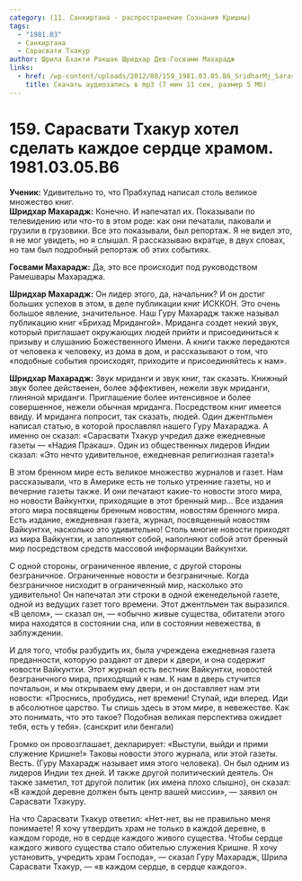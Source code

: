 ```yaml
---
category: (11. Санкиртана - распространение Сознания Кришны)
tags:
  - "1981.03"
  - Санкиртана
  - Сарасвати Тхакур
author: Шрила Бхакти Ракшак Шридхар Дев-Госвами Махарадж
links:
  - href: /wp-content/uploads/2012/08/159_1981.03.05.B6_SridharMj_Sarasvati_Thakur_hotel_sdelat_kajdoe_serdce_hramom.mp3
    title: Скачать аудиозапись в mp3 (7 мин 11 сек, размер 5 Мб)
---
```


# 159. Сарасвати Тхакур хотел сделать каждое сердце храмом. 1981.03.05.B6

**Ученик:** Удивительно то, что Прабхупад написал столь великое множество книг.\
**Шридхар Махарадж:** Конечно. И напечатал их. Показывали по телевидению или что-то в этом роде: как они печатали, паковали и грузили в грузовики. Все это показывали, был репортаж. Я не видел это, я не мог увидеть, но я слышал. Я рассказываю вкратце, в двух словах, но там был подробный репортаж об этих событиях.

**Госвами Махарадж:** Да, это все происходит под руководством Рамешвары Махараджа.

**Шридхар Махарадж:** Он лидер этого, да, начальник? И он достиг больших успехов в этом, в деле публикации книг ИСККОН. Это очень большое явление, значительное. Наш Гуру Махарадж также называл публикацию книг «Брихад Мридангой». Мриданга создет некий звук, который приглашает окружающих людей прийти и присоединиться к призыву и слушанию Божественного Имени. А книги также передаются от человека к человеку, из дома в дом, и рассказывают о том, что «подобные события происходят, приходите и присоединяйтесь к нам».

**Шридхар Махарадж:** Звук мриданги и звук книг, так сказать. Книжный звук более действенен, более эффективен, нежели звук мриданги, глиняной мриданги. Приглашение более интенсивное и более совершенное, нежели обычная мриданга. Посредством книг имеется ввиду. И мриданга попросит, так сказать, людей. Один джентльмен написал статью, в которой прославлял нашего Гуру Махараджа. А именно он сказал: «Сарасвати Тхакур учредил даже ежедневные газеты — «Надия Пракаш». Один из общественных лидеров Индии сказал: «Это нечто удивительное, ежедневная религиозная газета!»

В этом бренном мире есть великое множество журналов и газет. Нам рассказывали, что в Америке есть не только утренние газеты, но и вечерние газеты также. И они печатают какие-то новости этого мира, но новости Вайкунтхи, приходящие в этот бренный мир… Все издания этого мира посвящены бренным новостям, новостям бренного мира. Есть издание, ежедневная газета, журнал, посвященный новостям Вайкунтхи, насколько это удивительно! Столь многие новости приходят из мира Вайкунтхи, и заполняют собой, наполняют собой этот бренный мир посредством средств массовой информации Вайкунтхи.

С одной стороны, ограниченное явление, с другой стороны безграничное. Ограниченные новости и безграничные. Когда безграничное нисходит в ограниченный мир, насколько это удивительно! Он напечатал эти строки в одной еженедельной газете, одной из ведущих газет того времени. Этот джентльмен так выразился. «В целом», — сказал он, — «обычно живые существа, обитатели этого мира находятся в состоянии сна, или в состоянии невежества, в заблуждении.

И для того, чтобы разбудить их, была учреждена ежедневная газета преданности, которую раздают от двери к двери, и она содержит новости Вайкунтхи. Этот журнал есть вестник Вайкунтхи, новостей безграничного мира, приходящий к нам. К нам в дверь стучится почтальон, и мы открываем ему двери, и он доставляет нам эти новости: «Проснись, пробудись, нет времени! Ступай, иди вперед. Иди в абсолютное царство. Ты спишь здесь в этом мире, в невежестве. Как это понимать, что это такое? Подобная великая перспектива ожидает тебя, есть у тебя». (санскрит или бенгали)

Громко он провозглашает, декларирует: «Выступи, выйди и прими служение Кришне!» Таковы новости этого журнала, или этой газеты. Весть. (Гуру Махарадж называет имя этого человека). Он был одним из лидеров Индии тех дней. И также другой политический деятель. Он также заметил, тот другой политик (их имена плохо слышно), он сказал: «В каждой деревне должен быть центр вашей миссии», — заявил он Сарасвати Тхакуру.

На что Сарасвати Тхакур ответил: «Нет-нет, вы не правильно меня понимаете! Я хочу утвердить храм не только в каждой деревне, в каждом городе, но в сердце каждого живого существа. Чтобы сердце каждого живого существа стало обителью служения Кришне. Я хочу установить, учредить храм Господа», — сказал Гуру Махарадж, Шрила Сарасвати Тхакур, — «в каждом сердце, в сердце каждого».


